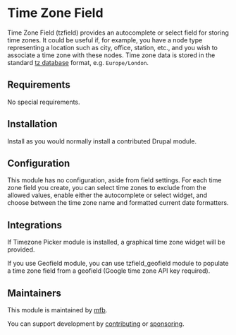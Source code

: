 # Time Zone Field

Time Zone Field (tzfield) provides an autocomplete or select field for storing
time zones. It could be useful if, for example, you have a node type
representing a location such as city, office, station, etc., and you wish to
associate a time zone with these nodes. Time zone data is stored in the standard
[tz database](https://en.wikipedia.org/wiki/Tz_database) format, e.g.
`Europe/London`.


## Requirements

No special requirements.


## Installation

Install as you would normally install a contributed Drupal module.


## Configuration

This module has no configuration, aside from field settings. For each time zone
field you create, you can select time zones to exclude from the allowed values,
enable either the autocomplete or select widget, and choose between the time
zone name and formatted current date formatters.


## Integrations

If Timezone Picker module is installed, a graphical time zone widget will be
provided.

If you use Geofield module, you can use tzfield_geofield module to populate a
time zone field from a geofield (Google time zone API key required).


## Maintainers

This module is maintained by [mfb](https://www.drupal.org/u/mfb).

You can support development by
[contributing](https://www.drupal.org/project/issues/tzfield) or
[sponsoring](https://github.com/sponsors/mfb).
